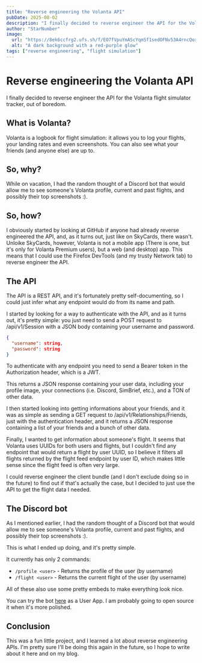 ```yaml
---
title: "Reverse engineering the Volanta API"
pubDate: 2025-08-02
description: "I finally decided to reverse engineer the API for the Volanta flight simulator tracker."
author: "StarNumber"
image:
  url: "https://8ek6ccfrg2.ufs.sh/f/EO7fVpuYmAScYqmSf1sedOFNv53A4rncQox1Sqk0W2EyuXYV"
  alt: "A dark background with a red-purple glow"
tags: ["reverse engineering", "flight simulation"]
---
```


# Reverse engineering the Volanta API

I finally decided to reverse engineer the API for the Volanta flight simulator tracker, out of boredom.

## What is Volanta?

Volanta is a logbook for flight simulation: it allows you to log your flights, your landing rates and even screenshots. You can also see what your friends (and anyone else) are up to.

## So, why?

While on vacation, I had the random thought of a Discord bot that would allow me to see someone's Volanta profile, current and past flights, and possibly their top screenshots :).

## So, how?

I obviously started by looking at GitHub if anyone had already reverse engineered the API, and, as it turns out, just like on SkyCards, there wasn't. Unloike SkyCards, however, Volanta is not a mobile app (There is one, but it's only for Volanta Premium users), but a web (and desktop) app. This means that I could use the Firefox DevTools (and my trusty Network tab) to reverse engineer the API.

## The API

The API is a REST API, and it's fortunately pretty self-documenting, so I could just infer what any endpoint would do from its name and path.

I started by looking for a way to authenticate with the API, and as it turns out, it's pretty simple: you just need to send a POST request to /api/v1/Session with a JSON body containing your username and password.

```json
{
  "username": string,
  "password": string
}
```

To authenticate with any endpoint you need to send a Bearer token in the Authorization header, which is a JWT.

This returns a JSON response containing your user data, including your profile image, your connections (i.e. Discord, SimBrief, etc.), and a TON of other data.

I then started looking into getting informations about your friends, and it was as simple as sending a GET request to /api/v1/Relationships/Friends, just with the authentication header, and it returns a JSON response containing a list of your friends and a bunch of other data.

Finally, I wanted to get information about someone's flight. It seems that Volanta uses UUIDs for both users and flights, but I couldn't find any endpoint that would return a flight by user UUID, so I believe it filters all flights returned by the flight feed endpoint by user ID, which makes little sense since the flight feed is often very large.

I could reverse engineer the client bundle (and I don't exclude doing so in the future) to find out if that's actually the case, but I decided to just use the API to get the flight data I needed.

## The Discord bot

As I mentioned earlier, I had the random thought of a Discord bot that would allow me to see someone's Volanta profile, current and past flights, and possibly their top screenshots :).

This is what I ended up doing, and it's pretty simple.

It currently has only 2 commands:
- `/profile <user>` - Returns the profile of the user (by username)
- `/flight <user>` - Returns the current flight of the user (by username)

All of these also use some pretty embeds to make everything look nice.

You can try the bot [here](https://discord.com/oauth2/authorize?client_id=1400808659885228104&integration_type=1&scope=applications.commands) as a User App. I am probably going to open source it when it's more polished.

## Conclusion

This was a fun little project, and I learned a lot about reverse engineering APIs. I'm pretty sure I'll be doing this again in the future, so I hope to write about it here and on my blog.